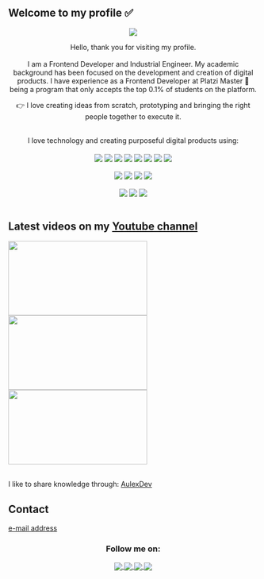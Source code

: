 Welcome to my profile ✅
-

<p align="center">
     <img src="https://user-images.githubusercontent.com/56690309/109430971-f5915400-79d1-11eb-80cb-a016dc4630b2.jpg">
</p>
<p align="center">
  Hello, thank you for visiting my profile.<br>
  <br>
  I am a Frontend Developer and Industrial Engineer. My academic background has been focused on the development and creation of digital products. I have experience as a         Frontend Developer at Platzi Master 💚 being a program that only accepts the top 0.1% of students on the platform. 
</p>
<p align="center">
 👉 I love creating ideas from scratch, prototyping and bringing the right people together to execute it.
</p>
<br>
<div align="center"
     <h3>I love technology and creating purposeful digital products using:</h3><br>
     <div><br>
     <img align="center"  src="https://img.shields.io/badge/HTML5-E34F26?style=for-the-badge&logo=html5&logoColor=white"/>
     <img align="center"  src="https://img.shields.io/badge/CSS3-1572B6?style=for-the-badge&logo=css3&logoColor=white"/>
     <img align="center"  src="https://img.shields.io/badge/JavaScript-323330?style=for-the-badge&logo=javascript&logoColor=F7DF1E"/>
     <img align="center" src="https://img.shields.io/badge/MySQL-00000F?style=for-the-badge&logo=mysql&logoColor=white"/>
     <img align="center"  src="https://img.shields.io/badge/React-20232A?style=for-the-badge&logo=react&logoColor=61DAFB"/>
     <img align="center"  src="https://img.shields.io/badge/Jest-C21325?style=for-the-badge&logo=jest&logoColor=white"/>
     <img align="center"  src="https://img.shields.io/badge/Sass-CC6699?style=for-the-badge&logo=sass&logoColor=white"/>
     <img align="center"  src="https://img.shields.io/badge/Google_chrome-4285F4?style=for-the-badge&logo=Google-chrome&logoColor=white"/>
     </div><br>
     <div>
     <img align="center"  src="https://img.shields.io/badge/Firefox_Browser-FF7139?style=for-the-badge&logo=Firefox-Browser&logoColor=white"/>
     <img align="center"  src="https://img.shields.io/badge/Microsoft_Edge-0078D7?style=for-the-badge&logo=Microsoft-edge&logoColor=white"/>
     <img align="center"  src="https://img.shields.io/badge/Windows-0078D6?style=for-the-badge&logo=windows&logoColor=white"/>
     <img align="center"  src="https://img.shields.io/badge/Visual_Studio_Code-0078D4?style=for-the-badge&logo=visual%20studio%20code&logoColor=white"/>
     </div><br>
     <div>
     <img align="center"  src="https://img.shields.io/badge/Figma-F24E1E?style=for-the-badge&logo=figma&logoColor=white"/>
     <img align="center"  src="https://img.shields.io/badge/InVision-FF3366?style=for-the-badge&logo=InVision&logoColor=white"/>
     <img align="center"  src="https://img.shields.io/badge/Canva-%2300C4CC.svg?&style=for-the-badge&logo=Canva&logoColor=white"/>
     </div>
</div><br>

## Latest videos on my <a href="https://www.youtube.com/channel/UCBLtL35DrC7NJijRT6BjZ7w">Youtube channel</a><br>
<div>
<a href="https://www.youtube.com/watch?v=ez7ytschl48&t=0s">
<img display="flex" width="280px" height="150" align="center" src="https://user-images.githubusercontent.com/56690309/123524349-33a43900-d68f-11eb-8afc-32cdf89ee9a0.png">
<a href="https://www.youtube.com/watch?v=y2k8hVDPX20&t=0s">
<img align="center" width="280px" height="150px" src="https://user-images.githubusercontent.com/56690309/123524413-b3320800-d68f-11eb-9a19-fe47d14588b9.png">
</a>
<a href="https://www.youtube.com/watch?v=v-7ulsXvMXw">
<img align="center" width="280px" height="150px" src="https://user-images.githubusercontent.com/56690309/123524462-1ae85300-d690-11eb-84c9-457dc9e7bf5e.png">
</a> 
</div><br>

 I like to share knowledge through: [AulexDev](https://www.facebook.com/AulexDev)<br>
## Contact
 <div>
   <a href="mailto:juanherreraca.95@gmail.com">e-mail address</a>
 </div>
<div align="center">
     <h3>Follow me on:</h3>
     <a href="https://www.linkedin.com/in/juanherreraca/">
     <img align="center"  src="https://img.shields.io/badge/LinkedIn-0077B5?style=for-the-badge&logo=linkedin&logoColor=white">
     </a>
     <a href="https://www.youtube.com/channel/UCBLtL35DrC7NJijRT6BjZ7w">
     <img align="center" src="https://img.shields.io/badge/YouTube-FF0000?style=for-the-badge&logo=youtube&logoColor=white">
     </a>
     <a href="https://www.facebook.com/juan.herreraca.95/">
     <img align="center" src="https://img.shields.io/badge/Facebook-1877F2?style=for-the-badge&logo=facebook&logoColor=white">
     </a>
     <a href="https://platzi.com/p/Juanherreraca/">
     <img align="center" src="https://img.shields.io/badge/Platzi-25D366?style=for-the-badge&logo=platzi&logoColor=white">
     </a>  
</div>
  

<!--
**jshc27/jshc27** is a ✨ _special_ ✨ repository because its `README.md` (this file) appears on your GitHub profile.
-->
